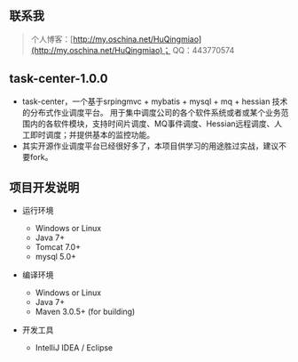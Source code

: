 ﻿## 联系我
> 个人博客：[http://my.oschina.net/HuQingmiao](http://my.oschina.net/HuQingmiao)；
> QQ：443770574


## task-center-1.0.0
* task-center，一个基于srpingmvc + mybatis + mysql + mq + hessian 技术的分布式作业调度平台。 用于集中调度公司的各个软件系统或者或某个业务范围内的各软件模块，支持时间片调度、MQ事件调度、Hessian远程调度、人工即时调度；并提供基本的监控功能。
* 其实开源作业调度平台已经很好多了，本项目供学习的用途胜过实战，建议不要fork。


## 项目开发说明
* 运行环境
     * Windows or Linux
     * Java 7+
     * Tomcat 7.0+
     * mysql 5.0+

* 编译环境
     * Windows or Linux
     * Java 7+
     * Maven 3.0.5+ (for building)

* 开发工具
     * IntelliJ IDEA / Eclipse


